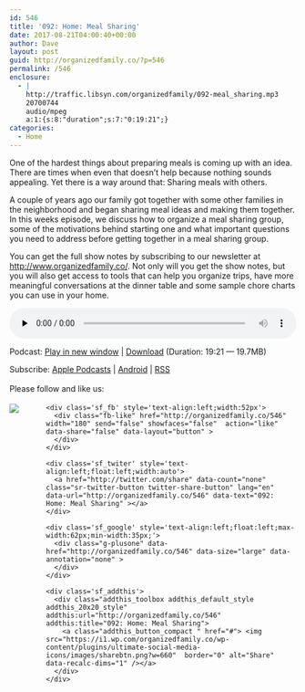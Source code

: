 ```yaml
---
id: 546
title: '092: Home: Meal Sharing'
date: 2017-08-21T04:00:40+00:00
author: Dave
layout: post
guid: http://organizedfamily.co/?p=546
permalink: /546
enclosure:
  - |
    http://traffic.libsyn.com/organizedfamily/092-meal_sharing.mp3
    20700744
    audio/mpeg
    a:1:{s:8:"duration";s:7:"0:19:21";}
categories:
  - Home
---
```

One of the hardest things about preparing meals is coming up with an idea. There are times when even that doesn&#8217;t help because nothing sounds appealing. Yet there is a way around that: Sharing meals with others.

A couple of years ago our family got together with some other families in the neighborhood and began sharing meal ideas and making them together. In this weeks episode, we discuss how to organize a meal sharing group, some of the motivations behind starting one and what important questions you need to address before getting together in a meal sharing group.

You can get the full show notes by subscribing to our newsletter at <http://www.organizedfamily.co/>. Not only will you get the show notes, but you will also get access to tools that can help you organize trips, have more meaningful conversations at the dinner table and some sample chore charts you can use in your home.

<div class="powerpress_player" id="powerpress_player_5413">
  <audio class="wp-audio-shortcode" id="audio-546-93" preload="none" style="width: 100%;" controls="controls"><source type="audio/mpeg" src="http://traffic.libsyn.com/organizedfamily/092-meal_sharing.mp3?_=93" /><a href="http://traffic.libsyn.com/organizedfamily/092-meal_sharing.mp3">http://traffic.libsyn.com/organizedfamily/092-meal_sharing.mp3</a></audio>
</div>

<p class="powerpress_links powerpress_links_mp3">
  Podcast: <a href="http://traffic.libsyn.com/organizedfamily/092-meal_sharing.mp3" class="powerpress_link_pinw" target="_blank" title="Play in new window" onclick="return powerpress_pinw('http://organizedfamily.co/?powerpress_pinw=546-podcast');" rel="nofollow">Play in new window</a> | <a href="http://traffic.libsyn.com/organizedfamily/092-meal_sharing.mp3" class="powerpress_link_d" title="Download" rel="nofollow" download="092-meal_sharing.mp3">Download</a> (Duration: 19:21 &#8212; 19.7MB)
</p>

<p class="powerpress_links powerpress_subscribe_links">
  Subscribe: <a href="https://itunes.apple.com/us/podcast/organized-family/id1047979605?mt=2&ls=1#episodeGuid=http%3A%2F%2Forganizedfamily.co%2F%3Fp%3D546" class="powerpress_link_subscribe powerpress_link_subscribe_itunes" title="Subscribe on Apple Podcasts" rel="nofollow">Apple Podcasts</a> | <a href="http://subscribeonandroid.com/organizedfamily.co/feed/podcast" class="powerpress_link_subscribe powerpress_link_subscribe_android" title="Subscribe on Android" rel="nofollow">Android</a> | <a href="http://organizedfamily.co/feed/podcast" class="powerpress_link_subscribe powerpress_link_subscribe_rss" title="Subscribe via RSS" rel="nofollow">RSS</a>
</p>

<div class='sfsi_Sicons' style='width: 100%; display: inline-block; vertical-align: middle; text-align:left'>
  <div style='margin:0px 8px 0px 0px; line-height: 24px'>
    <span>Please follow and like us:</span>
  </div>
  
  <div class='sfsi_socialwpr'>
    <div class='sf_subscrbe' style='text-align:left;float:left;width:64px'>
      <a href="http://www.specificfeeds.com/widget/emailsubscribe/MTc5ODgx/OA==/" target="_blank"><img src="https://i2.wp.com/organizedfamily.co/wp-content/plugins/ultimate-social-media-icons/images/follow_subscribe.png?w=660" data-recalc-dims="1" /></a>
    </div>
    
    <div class='sf_fb' style='text-align:left;width:52px'>
      <div class="fb-like" href="http://organizedfamily.co/546" width="180" send="false" showfaces="false"  action="like" data-share="false" data-layout="button" >
      </div>
    </div>
    
    <div class='sf_twiter' style='text-align:left;float:left;width:auto'>
      <a href="http://twitter.com/share" data-count="none" class="sr-twitter-button twitter-share-button" lang="en" data-url="http://organizedfamily.co/546" data-text="092: Home: Meal Sharing" ></a>
    </div>
    
    <div class='sf_google' style='text-align:left;float:left;max-width:62px;min-width:35px;'>
      <div class="g-plusone" data-href="http://organizedfamily.co/546" data-size="large" data-annotation="none" >
      </div>
    </div>
    
    <div class='sf_addthis'>
      <div class="addthis_toolbox addthis_default_style addthis_20x20_style" addthis:url="http://organizedfamily.co/546" addthis:title="092: Home: Meal Sharing">
        <a class="addthis_button_compact " href="#"> <img src="https://i1.wp.com/organizedfamily.co/wp-content/plugins/ultimate-social-media-icons/images/sharebtn.png?w=660"  border="0" alt="Share" data-recalc-dims="1" /></a>
      </div>
    </div>
  </div>
</div>